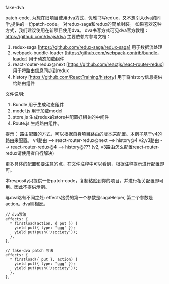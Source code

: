fake-dva

patch-code, 为想在旧项目使用dva方式，优雅书写redux，又不想引入dva的同学,提供的一份patch-code。
对redux-saga和redux的简单封装。
如果喜欢这种方式，我们建议使用在新项目使用dva。
dva书写方式可见dva官方教程：https://github.com/dvajs/dva
主要依赖库参考文档：
1. redux-saga [https://github.com/redux-saga/redux-saga] 用于数据流处理
2. webpack-buddle-loader [https://github.com/webpack-contrib/bundle-loader] 用于动态加载组件
3. react-router-redux@next [https://github.com/reactjs/react-router-redux] 用于将路由信息同步到redux
4. history [https://github.com/ReactTraining/history] 用于将history信息提供给路由组件

文件说明:
1. Bundle 用于生成动态组件
2. model.js 用于加载model
3. store.js 生成redux的store并配置好相关的中间件
4. Route.js 生成路由组件。

提示：
路由配置的方式，可以根据自身项目路由的版本来配置。本例子基于v4的路由来配置。
v4路由 --> react-router-redux@next --> history@4
v2,v3路由 --> react-router-redux@4 --> history@??? (v2, v3路由怎么配置react-router-redux请使用者自行解决)


更多具体的配置和要注意的点，在文件注释中可以看到，根据注释提示进行配置即可。

本resposity只提供一份patch-code，复制粘贴到你的项目，并进行相关配置即可用。因此不提供示例。


与dva略有不同之处: effects接受的第一个参数是sagaHelper, 第二个参数是action。dva则相反。
```
// dva写法
effects: {
  * firstload(action, { put }) {
    yield put({ type: 'ggg' });
    yield put(push('/society'));
  },
},

// fake-dva patch 写法
effects: {
  * firstload({ put }, action) {
    yield put({ type: 'ggg' });
    yield put(push('/society'));
  },
},
```
